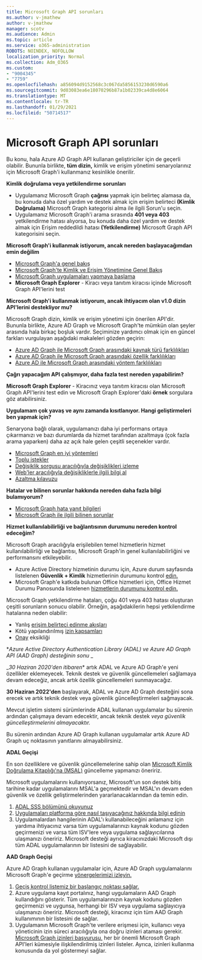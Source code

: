 ```yaml
---
title: Microsoft Graph API sorunları
ms.author: v-jmathew
author: v-jmathew
manager: scotv
ms.audience: Admin
ms.topic: article
ms.service: o365-administration
ROBOTS: NOINDEX, NOFOLLOW
localization_priority: Normal
ms.collection: Adm_O365
ms.custom:
- "9004345"
- "7759"
ms.openlocfilehash: a856094d9152568c3c067da5856153230d6590a6
ms.sourcegitcommit: 9d03083ea6e18070296b87a1b02339ca4d8e6064
ms.translationtype: MT
ms.contentlocale: tr-TR
ms.lasthandoff: 01/29/2021
ms.locfileid: "50714517"
---
```

# <a name="microsoft-graph-api-issues"></a>Microsoft Graph API sorunları

Bu konu, hala Azure AD Graph API kullanan geliştiriciler için de geçerli olabilir. Bununla birlikte, **tüm dizin,** kimlik ve erişim yönetimi senaryolarınız için Microsoft Graph'i kullanmanız kesinlikle önerilir.

**Kimlik doğrulama veya yetkilendirme sorunları**

- Uygulamanız Microsoft Graph **çağrısı** yapmak için belirteç alamasa da, bu konuda daha özel yardım ve destek almak için erişim belirteci **(Kimlik Doğrulama)** Microsoft Graph kategorisi alma ile ilgili Sorun'u seçin.
- Uygulamanız Microsoft Graph'i arama sırasında **401 veya 403** yetkilendirme hatası alıyorsa, bu konuda daha özel yardım ve destek almak için Erişim reddedildi hatası **(Yetkilendirme)** Microsoft Graph API kategorisini seçin.

**Microsoft Graph'i kullanmak istiyorum, ancak nereden başlayacağımdan emin değilim**

- [Microsoft Graph'a genel bakış](https://docs.microsoft.com/graph/overview)
- [Microsoft Graph'te Kimlik ve Erişim Yönetimine Genel Bakış](https://docs.microsoft.com/graph/azuread-identity-access-management-concept-overview)
- [Microsoft Graph uygulamaları yapmaya başlama](https://docs.microsoft.com/graph/)
- **Microsoft Graph Explorer** - Kiracı veya tanıtım kiracısı içinde Microsoft Graph API'lerini test

**Microsoft Graph'i kullanmak istiyorum, ancak ihtiyacım olan v1.0 dizin API'lerini destekliyor mu?**

Microsoft Graph dizin, kimlik ve erişim yönetimi için önerilen API'dir. Bununla birlikte, Azure AD Graph ve Microsoft Graph'te mümkün olan şeyler arasında hala birkaç boşluk vardır. Seçiminize yardımcı olmak için en güncel farkları vurgulayan aşağıdaki makaleleri gözden geçirin:

- [Azure AD Graph ile Microsoft Graph arasındaki kaynak türü farklılıkları](https://docs.microsoft.com/graph/migrate-azure-ad-graph-resource-differences)
- [Azure AD Graph ile Microsoft Graph arasındaki özellik farklılıkları](https://docs.microsoft.com/graph/migrate-azure-ad-graph-property-differences)
- [Azure AD ile Microsoft Graph arasındaki yöntem farklılıkları](https://docs.microsoft.com/graph/migrate-azure-ad-graph-method-differences)

**Çağrı yapacağım API çalışmıyor, daha fazla test nereden yapabilirim?**

**Microsoft Graph Explorer** - Kiracınız veya tanıtım kiracısı olan Microsoft Graph API'lerini test edin ve Microsoft Graph Explorer'daki **örnek** sorgulara göz atabilirsiniz.

**Uygulamam çok yavaş ve aynı zamanda kısıtlanıyor. Hangi geliştirmeleri ben yapmak için?**

Senaryona bağlı olarak, uygulamanızı daha iyi performans ortaya çıkarmanızı ve bazı durumlarda da hizmet tarafından azaltmaya (çok fazla arama yaparken) daha az açık hale gelen çeşitli seçenekler vardır.

- [Microsoft Graph en iyi yöntemleri](https://docs.microsoft.com/graph/best-practices-concept)
- [Toplu istekler](https://docs.microsoft.com/graph/json-batching)
- [Değişiklik sorgusu aracılığıyla değişiklikleri izleme](https://docs.microsoft.com/graph/delta-query-overview)
- [Web'ler aracılığıyla değişikliklerle ilgili bilgi al](https://docs.microsoft.com/graph/webhooks)
- [Azaltma kılavuzu](https://docs.microsoft.com/graph/throttling)

**Hatalar ve bilinen sorunlar hakkında nereden daha fazla bilgi bulamıyorum?**

- [Microsoft Graph hata yanıt bilgileri](https://docs.microsoft.com/graph/errors)
- [Microsoft Graph ile ilgili bilinen sorunlar](https://docs.microsoft.com/graph/known-issues)

**Hizmet kullanılabilirliği ve bağlantısının durumunu nereden kontrol edeceğim?**

Microsoft Graph aracılığıyla erişilebilen temel hizmetlerin hizmet kullanılabilirliği ve bağlantısı, Microsoft Graph'in genel kullanılabilirliğini ve performansını etkileyebilir.

- Azure Active Directory hizmetinin durumu için, Azure durum sayfasında listelenen **Güvenlik + Kimlik** hizmetlerinin durumunu kontrol [edin.](https://azure.microsoft.com/status/)
- Microsoft Graph'e katkıda bulunan Office hizmetleri için, Office Hizmet Durumu Panosunda listelenen [hizmetlerin durumunu kontrol edin.](https://portal.office.com/adminportal/home#/servicehealth)

Microsoft Graph yetkilendirme hataları, çoğu 401 veya 403 hatası oluşturan çeşitli sorunların sonucu olabilir. Örneğin, aşağıdakilerin hepsi yetkilendirme hatalarına neden olabilir:

- Yanlış [erişim belirteci edinme akışları](https://docs.microsoft.com/azure/active-directory/develop/active-directory-authentication-scenarios)
- Kötü yapılandırılmış [izin kapsamları](https://docs.microsoft.com/azure/active-directory/develop/active-directory-v2-scopes)
- [Onay](https://docs.microsoft.com/azure/active-directory/develop/active-directory-devhowto-multi-tenant-overview#understanding-user-and-admin-consent) eksikliği

**_Azure Active Directory Authentication Library (ADAL) ve Azure AD Graph API (AAD Graph) desteğinin sonu_* _

_*30 Haziran 2020'den itibaren** artık ADAL ve Azure AD Graph'e yeni özellikler eklemeyecek. Teknik destek ve güvenlik güncellemeleri sağlamaya devam edeceğiz, ancak artık özellik güncellemeleri sunmayacağız.

**30 Haziran 2022'den** başlayarak, ADAL ve Azure AD Graph desteğini sona erecek ve artık teknik destek veya güvenlik güncelleştirmeleri sağmayacak.

Mevcut işletim sistemi sürümlerinde ADAL kullanan uygulamalar bu sürenin ardından çalışmaya devam edecektir, ancak teknik destek *veya güvenlik güncelleştirmelerini almayacaktır.*

Bu sürenin ardından Azure AD Graph kullanan uygulamalar artık Azure AD Graph uç noktasının yanıtlarını almayabilirsiniz.

**ADAL Geçişi**

En son özelliklere ve güvenlik güncellemelerine sahip olan [Microsoft Kimlik Doğrulama Kitaplığı'na (MSAL)](https://docs.microsoft.com/azure/active-directory/develop/v2-overview) güncelleme yapmanızı öneririz.

Microsoft uygulamalarını kullanıyorsanız, Microsoft'un son destek bitiş tarihine kadar uygulamalarını MSAL'a geçmektedir ve MSAL'ın devam eden güvenlik ve özellik geliştirmelerinden yararlanacaklarından da temin edin.

1. [ADAL SSS bölümünü okuyunuz](https://docs.microsoft.com/azure/active-directory/develop/msal-migration#frequently-asked-questions-faq)
2. [Uygulamaları platforma göre nasıl taşıyacağınız hakkında bilgi edinin](https://docs.microsoft.com/azure/active-directory/develop/msal-migration#frequently-asked-questions-faq)
3. Uygulamalardan hangilerinin ADAL'ı kullanabileceğini anlamanız için yardıma ihtiyacınız varsa tüm uygulamalarınızı kaynak kodunu gözden geçirmenizi ve varsa tüm ISV'lere veya uygulama sağlayıcılarına ulaşmanızı öneririz. Microsoft desteği ayrıca kiracınızdaki Microsoft dışı tüm ADAL uygulamalarının bir listesini de sağlayabilir.

**AAD Graph Geçişi**

Azure AD Graph kullanan uygulamalar için, Azure AD Graph uygulamalarını Microsoft Graph'e geçirme [yönergelerimizi izleyin.](https://docs.microsoft.com/graph/migrate-azure-ad-graph-overview)

1. [Geçiş kontrol listemiz bir başlangıç noktası sağlar.](https://docs.microsoft.com/graph/migrate-azure-ad-graph-planning-checklist)
2. Azure uygulama kayıt portalınız, hangi uygulamaların AAD Graph kullandığını gösterir. Tüm uygulamalarınızın kaynak kodunu gözden geçirmenizi ve uygunsa, herhangi bir ISV veya uygulama sağlayıcıya ulaşmanızı öneririz. Microsoft desteği, kiracınız için tüm AAD Graph kullanımının bir listesini de sağlar.
3. Uygulamanın Microsoft Graph'te verilere erişmesi için, kullanıcı veya yöneticinin izin süreci aracılığıyla ona doğru izinleri ataması gerekir. [Microsoft Graph izinleri başvurusu,](https://docs.microsoft.com/graph/permissions-reference) her bir önemli Microsoft Graph API'leri kümesiyle ilişkilendirilmiş izinleri listeler. Ayrıca, izinleri kullanma konusunda da yol göstermeyi sağlar.
